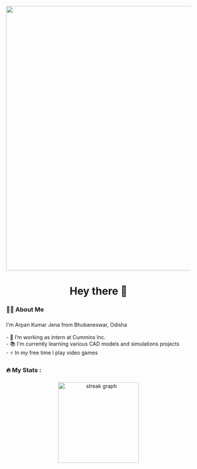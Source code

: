 <div align="center">
  <img width="720" height="auto" src=Add-ons/FSN.gif>
</div>

###

<h1 align="center">Hey there 👋</h1>

###

<h3 align="left">👩‍💻  About Me</h3>

###

<p align="left">I'm Arpan Kumar Jena from Bhubaneswar, Odisha<br><br>- 🔭 I’m working as intern at Cummins Inc.<br>- 📚 I'm currently learning  various CAD models and simulations projects <br>- ⚡ In my free time I play video games</p>



###

<h3 align="left">🔥   My Stats :</h3>

###

<div align="center">
  <img src="https://streak-stats.demolab.com?user=maurodesouza&locale=en&mode=daily&theme=dark&hide_border=false&border_radius=5&order=3" height="220" alt="streak graph"  />
</div>



